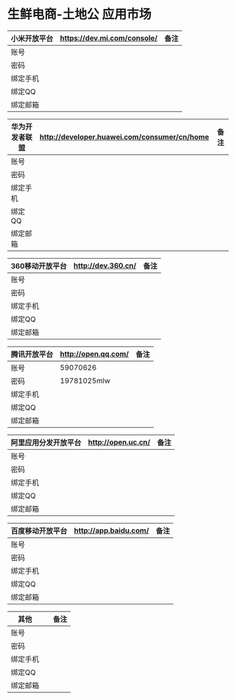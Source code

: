 # 生鲜电商-土地公 应用市场

| 小米开放平台  |  https://dev.mi.com/console/  |备注|
| --- | --- | --- |
| 账号 |  |  |
| 密码 |  |  |
| 绑定手机 |  |  |
| 绑定QQ |  |  |
| 绑定邮箱 |  |  |

| 华为开发者联盟  |  http://developer.huawei.com/consumer/cn/home  |备注|
| --- | --- | --- |
| 账号 |  |  |
| 密码 |  |  |
| 绑定手机 |  |  |
| 绑定QQ |  |  |
| 绑定邮箱 |  |  |

| 360移动开放平台  |  http://dev.360.cn/  |备注|
| --- | --- | --- |
| 账号 |  | |
| 密码 |  | |
| 绑定手机 |  | |
| 绑定QQ |  | |
| 绑定邮箱 |  | |

| 腾讯开放平台  | http://open.qq.com/  |备注|
| --- | --- | --- |
| 账号 | 59070626 | |
| 密码 | 19781025mlw | |
| 绑定手机 |  | |
| 绑定QQ |  | |
| 绑定邮箱 |  | |

| 阿里应用分发开放平台  | http://open.uc.cn/  |备注|
| --- | --- | --- |
| 账号 |  | |
| 密码 |  | |
| 绑定手机 |  | |
| 绑定QQ |  | |
| 绑定邮箱 |  | |

| 百度移动开放平台  | http://app.baidu.com/  |备注|
| --- | --- | --- |
| 账号 |  | |
| 密码 |  | |
| 绑定手机 |  | |
| 绑定QQ |  | |
| 绑定邮箱 |  | |

| 其他  |   |备注|
| --- | --- | --- |
| 账号 |  | |
| 密码 |  | |
| 绑定手机 |  | |
| 绑定QQ |  | |
| 绑定邮箱 |  | |

